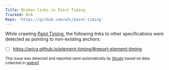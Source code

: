 ```yaml
---
Title: Broken links in Paint Timing
Tracked: N/A
Repo: 'https://github.com/w3c/paint-timing'
---
```


While crawling [Paint Timing](https://w3c.github.io/paint-timing/), the following links to other specifications were detected as pointing to non-existing anchors:
* [ ] https://wicg.github.io/element-timing/#report-element-timing

<sub>This issue was detected and reported semi-automatically by [Strudy](https://github.com/w3c/strudy/) based on data collected in [webref](https://github.com/w3c/webref/).</sub>
